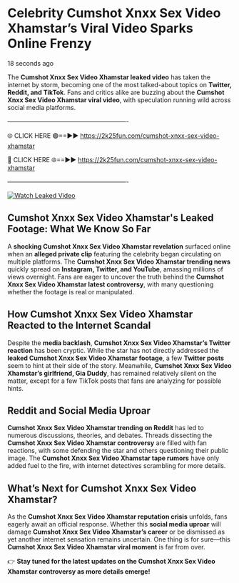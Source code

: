 # Celebrity Cumshot Xnxx Sex Video Xhamstar’s Viral Video Sparks Online Frenzy

18 seconds ago

The **Cumshot Xnxx Sex Video Xhamstar leaked video** has taken the internet by storm, becoming one of the most talked-about topics on **Twitter, Reddit, and TikTok**. Fans and critics alike are buzzing about the **Cumshot Xnxx Sex Video Xhamstar viral video**, with speculation running wild across social media platforms.

———————————————————-

🌐 CLICK HERE 🟢==►► https://2k25fun.com/cumshot-xnxx-sex-video-xhamstar

🔴 CLICK HERE 🌐==►► https://2k25fun.com/cumshot-xnxx-sex-video-xhamstar

———————————————————-

[![Watch Leaked Video](https://miro.medium.com/v2/resize:fit:828/format:webp/1*cilzJN44JGOrTw9NJCrNHA.gif "Watch Leaked Video")](https://2k25fun.com/cumshot-xnxx-sex-video-xhamstar)

## **Cumshot Xnxx Sex Video Xhamstar's Leaked Footage: What We Know So Far**  
A **shocking Cumshot Xnxx Sex Video Xhamstar revelation** surfaced online when an **alleged private clip** featuring the celebrity began circulating on multiple platforms. The **Cumshot Xnxx Sex Video Xhamstar trending news** quickly spread on **Instagram, Twitter, and YouTube**, amassing millions of views overnight. Fans are eager to uncover the truth behind the **Cumshot Xnxx Sex Video Xhamstar latest controversy**, with many questioning whether the footage is real or manipulated.  

## **How Cumshot Xnxx Sex Video Xhamstar Reacted to the Internet Scandal**  
Despite the **media backlash**, **Cumshot Xnxx Sex Video Xhamstar’s Twitter reaction** has been cryptic. While the star has not directly addressed the **leaked Cumshot Xnxx Sex Video Xhamstar footage**, a few **Twitter posts** seem to hint at their side of the story. Meanwhile, **Cumshot Xnxx Sex Video Xhamstar’s girlfriend, Gia Duddy**, has remained relatively silent on the matter, except for a few TikTok posts that fans are analyzing for possible hints.  

## **Reddit and Social Media Uproar**  
**Cumshot Xnxx Sex Video Xhamstar trending on Reddit** has led to numerous discussions, theories, and debates. Threads dissecting the **Cumshot Xnxx Sex Video Xhamstar controversy** are filled with fan reactions, with some defending the star and others questioning their public image. The **Cumshot Xnxx Sex Video Xhamstar tape rumors** have only added fuel to the fire, with internet detectives scrambling for more details.  

## **What’s Next for Cumshot Xnxx Sex Video Xhamstar?**  
As the **Cumshot Xnxx Sex Video Xhamstar reputation crisis** unfolds, fans eagerly await an official response. Whether this **social media uproar** will damage **Cumshot Xnxx Sex Video Xhamstar’s career** or be dismissed as yet another internet sensation remains uncertain. One thing is for sure—this **Cumshot Xnxx Sex Video Xhamstar viral moment** is far from over.  

👉 **Stay tuned for the latest updates on the Cumshot Xnxx Sex Video Xhamstar controversy as more details emerge!**  